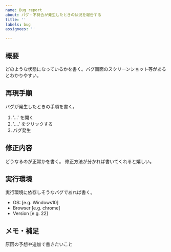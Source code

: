 ```yaml
---
name: Bug report
about: バグ・不具合が発生したときの状況を報告する
title: ''
labels: bug
assignees: ''

---
```


<!--あくまでテンプレートのため、すべて埋める必要はありません-->

## 概要

どのような状態になっているかを書く。バグ画面のスクリーンショット等があるとわかりやすい。

## 再現手順

バグが発生したときの手順を書く。

1. '...' を開く
1. '....' をクリックする
1. バグ発生

## 修正内容

どうなるのが正常かを書く。
修正方法が分かれば書いてくれると嬉しい。

## 実行環境

実行環境に依存しそうなバグであれば書く。

 - OS: [e.g. Windows10]
 - Browser [e.g. chrome]
 - Version [e.g. 22]

## メモ・補足

原因の予想や追加で書きたいこと
